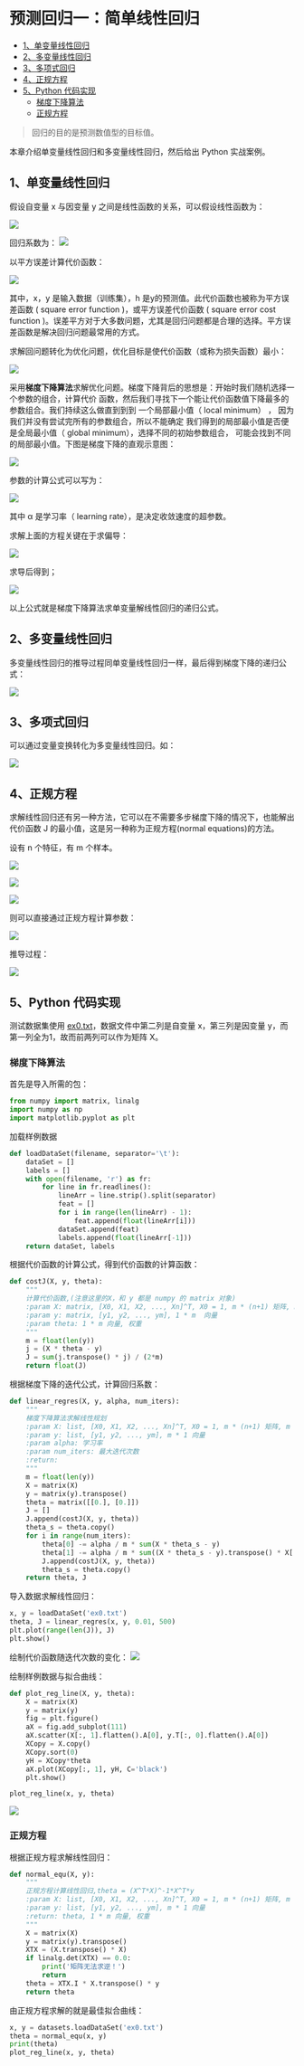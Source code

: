 # 预测回归一：简单线性回归

<!-- TOC -->

-   [1、单变量线性回归](#单变量线性回归)
-   [2、多变量线性回归](#多变量线性回归)
-   [3、多项式回归](#多项式回归)
-   [4、正规方程](#正规方程)
-   [5、Python 代码实现](#python-代码实现)
    -   [梯度下降算法](#梯度下降算法)
    -   [正规方程](#正规方程-1)
    
<!-- /TOC -->

>回归的目的是预测数值型的目标值。

本章介绍单变量线性回归和多变量线性回归，然后给出 Python 实战案例。

## 1、单变量线性回归

假设自变量 x 与因变量 y 之间是线性函数的关系，可以假设线性函数为：

![](../resources/regression/1.png)

回归系数为：
![](../resources/regression/4.png)

以平方误差计算代价函数：

![](../resources/regression/2.png)

其中，x，y 是输入数据（训练集），h 是y的预测值。此代价函数也被称为平方误差函数 ( square error function )，或平方误差代价函数 ( square error cost function )。误差平方对于大多数问题，尤其是回归问题都是合理的选择。平方误差函数是解决回归问题最常用的方式。

求解回问题转化为优化问题，优化目标是使代价函数（或称为损失函数）最小：

![](../resources/regression/3.png)

采用**梯度下降算法**求解优化问题。梯度下降背后的思想是：开始时我们随机选择一个参数的组合，计算代价
函数，然后我们寻找下一个能让代价函数值下降最多的参数组合。我们持续这么做直到到到
一个局部最小值（ local minimum） ， 因为我们并没有尝试完所有的参数组合，所以不能确定
我们得到的局部最小值是否便是全局最小值（ global minimum），选择不同的初始参数组合，
可能会找到不同的局部最小值。下图是梯度下降的直观示意图：

![](../resources/regression/5_0.emf)

参数的计算公式可以写为：

![](../resources/regression/5.png)

其中 α 是学习率（ learning rate），是决定收敛速度的超参数。

求解上面的方程关键在于求偏导：

![](../resources/regression/60.png)

求导后得到；

![](../resources/regression/6.png)

以上公式就是梯度下降算法求单变量解线性回归的递归公式。


## 2、多变量线性回归
多变量线性回归的推导过程同单变量线性回归一样，最后得到梯度下降的递归公式：

![](../resources/regression/9.png)

## 3、多项式回归

可以通过变量变换转化为多变量线性回归。如：

![](../resources/regression/10.png)

## 4、正规方程
求解线性回归还有另一种方法，它可以在不需要多步梯度下降的情况下，也能解出代价函数 J 的最小值，这是另一种称为正规方程(normal equations)的方法。

设有 n 个特征，有 m 个样本。

![](../resources/regression/11.png)

![](../resources/regression/12.png)

![](../resources/regression/13.png)

则可以直接通过正规方程计算参数：

![](../resources/regression/14.png)

推导过程：

![](../resources/regression/18.png)


## 5、Python 代码实现

测试数据集使用 [ex0.txt](../resources/regression/ex0.txt)，数据文件中第二列是自变量 x，第三列是因变量 y，而第一列全为1，故而前两列可以作为矩阵 X。 

### 梯度下降算法
首先是导入所需的包：
```python
from numpy import matrix, linalg
import numpy as np
import matplotlib.pyplot as plt
```
加载样例数据
```python
def loadDataSet(filename, separator='\t'):
    dataSet = []
    labels = []
    with open(filename, 'r') as fr:
        for line in fr.readlines():
            lineArr = line.strip().split(separator)
            feat = []
            for i in range(len(lineArr) - 1):
                feat.append(float(lineArr[i]))
            dataSet.append(feat)
            labels.append(float(lineArr[-1]))
    return dataSet, labels
```

根据代价函数的计算公式，得到代价函数的计算函数：
```python
def costJ(X, y, theta):
    """
    计算代价函数,(注意这里的X，和 y 都是 numpy 的 matrix 对象)
    :param X: matrix, [X0, X1, X2, ..., Xn]^T, X0 = 1, m * (n+1) 矩阵, m 个样本，n个特征
    :param y: matrix, [y1, y2, ..., ym], 1 * m  向量
    :param theta: 1 * m 向量, 权重
    """
    m = float(len(y))
    j = (X * theta - y)
    J = sum(j.transpose() * j) / (2*m)
    return float(J)
```

根据梯度下降的迭代公式，计算回归系数：
```python
def linear_regres(X, y, alpha, num_iters):
    """
    梯度下降算法求解线性规划
    :param X: list, [X0, X1, X2, ..., Xn]^T, X0 = 1, m * (n+1) 矩阵, m 个样本，n个特征
    :param y: list, [y1, y2, ..., ym], m * 1 向量
    :param alpha: 学习率
    :param num_iters: 最大迭代次数
    :return:
    """
    m = float(len(y))
    X = matrix(X)
    y = matrix(y).transpose()
    theta = matrix([[0.], [0.]])
    J = []
    J.append(costJ(X, y, theta))
    theta_s = theta.copy()
    for i in range(num_iters):
        theta[0] -= alpha / m * sum(X * theta_s - y)
        theta[1] -= alpha / m * sum((X * theta_s - y).transpose() * X[:, 1])
        J.append(costJ(X, y, theta))
        theta_s = theta.copy()
    return theta, J
```
导入数据求解线性回归：
```python
x, y = loadDataSet('ex0.txt')
theta, J = linear_regres(x, y, 0.01, 500)
plt.plot(range(len(J)), J)
plt.show()
```
绘制代价函数随迭代次数的变化：
![](../resources/regression/costJ.png)

绘制样例数据与拟合曲线：
```python
def plot_reg_line(X, y, theta):
    X = matrix(X)
    y = matrix(y)
    fig = plt.figure()
    aX = fig.add_subplot(111)
    aX.scatter(X[:, 1].flatten().A[0], y.T[:, 0].flatten().A[0])
    XCopy = X.copy()
    XCopy.sort(0)
    yH = XCopy*theta
    aX.plot(XCopy[:, 1], yH, C='black')
    plt.show()
```
```python
plot_reg_line(x, y, theta)
```
![](../resources/regression/regression.png)

### 正规方程

根据正规方程求解线性回归：
```python
def normal_equ(X, y):
    """
    正规方程计算线性回归,theta = (X^T*X)^-1*X^T*y
    :param X: list, [X0, X1, X2, ..., Xn]^T, X0 = 1, m * (n+1) 矩阵, m 个样本，n个特征
    :param y: list, [y1, y2, ..., ym], m * 1 向量
    :return: theta, 1 * m 向量, 权重
    """
    X = matrix(X)
    y = matrix(y).transpose()
    XTX = (X.transpose() * X)
    if linalg.det(XTX) == 0.0:
        print('矩阵无法求逆！')
        return
    theta = XTX.I * X.transpose() * y
    return theta
```
由正规方程求解的就是最佳拟合曲线：
```python
x, y = datasets.loadDataSet('ex0.txt')
theta = normal_equ(x, y)
print(theta)
plot_reg_line(x, y, theta)
```